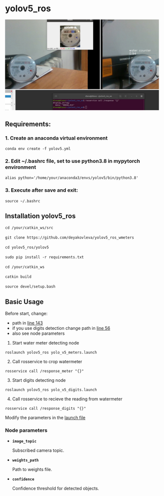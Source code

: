 # yolov5_ros


<p>
   <img width = "1000" src="https://github.com/deyakovleva/yolov5_ros_wmeters/blob/master/yolov5_ros/yolov5_ros/media/meter_fo_gh.jpg"></a>
</p>


## Requirements:

### 1. Create an anaconda virtual environment

```
conda env create -f yolov5.yml
```

### 2. Edit ~/.bashrc file, set to use python3.8 in mypytorch environment

```
alias python='/home/your/anaconda3/envs/yolov5/bin/python3.8'
```

### 3. Execute after save and exit:

```
source ~/.bashrc
```

## Installation yolov5_ros

```
cd /your/catkin_ws/src

git clone https://github.com/deyakovleva/yolov5_ros_wmeters

cd yolov5_ros/yolov5

sudo pip install -r requirements.txt

cd /your/catkin_ws

catkin build

source devel/setup.bash
```


## Basic Usage

Before start, change:

- path in [line 143](https://github.com/deyakovleva/yolov5_ros_wmeters/blob/master/yolov5_ros/yolov5_ros/scripts/yolo_v5_meters.py#L143)
- if you use digits detection change path in [line 56](https://github.com/deyakovleva/yolov5_ros_wmeters/blob/master/yolov5_ros/yolov5_ros/scripts/yolo_v5_meters.py#L56)
- also see node parameters
1. Start water meter detecting node

```
roslaunch yolov5_ros yolo_v5_meters.launch
```

2. Call rosservice to crop watermeter

```
rosservice call /response_meter "{}"
```

3. Start digits detecting node

```
roslaunch yolov5_ros yolo_v5_digits.launch
```

4. Call rosservice to recieve the reading from watermeter

```
rosservice call /response_digits "{}"
```
  
Modify the parameters in the [launch file](https://github.com/deyakovleva/yolov5_ros_wmeters/blob/master/yolov5_ros/yolov5_ros/launch/yolo_v5_meters.launch)

### Node parameters

* **`image_topic`** 

    Subscribed camera topic.

* **`weights_path`** 

    Path to weights file.
    
* **`confidence`** 

    Confidence threshold for detected objects.
    


